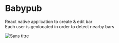 # Babypub
React native application to create & edit bar </br>
Each user is geolocated in order to detect nearby bars


![Sans titre](https://user-images.githubusercontent.com/73282517/144599944-a9cb0606-9efe-4350-b753-0279af24dae9.jpg)
